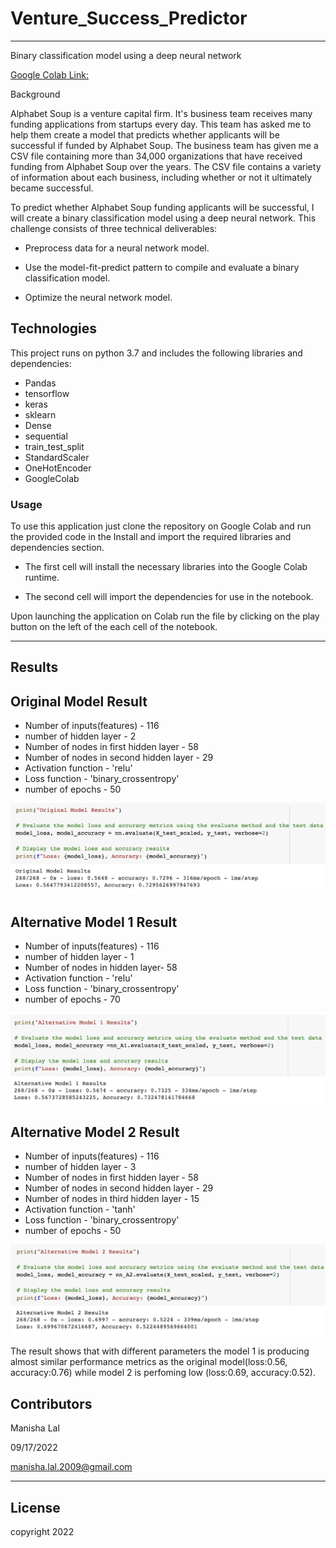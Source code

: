 # Venture_Success_Predictor
---
Binary classification model using a deep neural network


[Google Colab Link:](https://colab.research.google.com/drive/1LpW-ayOTwpAQVkVCPYTlnMvPaGVJwL_x?usp=sharing)

Background

Alphabet Soup is a venture capital firm. It's business team receives many funding applications from startups every day. This team has asked me to help them create a model that predicts whether applicants will be successful if funded by Alphabet Soup.
The business team has given me a CSV file containing more than 34,000 organizations that have received funding from Alphabet Soup over the years. The CSV file contains a variety of information about each business, including whether or not it ultimately became successful. 

To predict whether Alphabet Soup funding applicants will be successful, I will create a binary classification model using a deep neural network.
This challenge consists of three technical deliverables:

* Preprocess data for a neural network model.

* Use the model-fit-predict pattern to compile and evaluate a binary classification model.

* Optimize the neural network model.

## Technologies
This project runs on python 3.7 and includes the following libraries and dependencies:

* Pandas
* tensorflow
* keras
* sklearn
* Dense
* sequential
* train_test_split
* StandardScaler
* OneHotEncoder
* GoogleColab

### Usage

To use this application just clone the repository on Google Colab and run the provided code in the Install and import the required libraries and dependencies section.

* The first cell will install the necessary libraries into the Google Colab runtime.

* The second cell will import the dependencies for use in the notebook.

Upon launching the application  on Colab  run the file by clicking on the play button on the left of the each cell of the notebook. 

---

## Results ##

## Original Model Result ##
* Number of inputs(features) - 116
* number of hidden layer - 2
* Number of nodes in first hidden layer - 58
* Number of nodes in second hidden layer - 29
* Activation function - 'relu'
* Loss function - 'binary_crossentropy'
* number of epochs - 50

![](Resources/original_model.png)

## Alternative Model 1 Result ##

* Number of inputs(features) - 116
* number of hidden layer - 1
* Number of nodes in  hidden layer- 58
* Activation function - 'relu'
* Loss function - 'binary_crossentropy'
* number of epochs - 70


![](Resources/alt_model_1.png)

## Alternative Model 2 Result ##

* Number of inputs(features) - 116
* number of hidden layer - 3
* Number of nodes in first hidden layer - 58
* Number of nodes in second hidden layer - 29
* Number of nodes in third hidden layer - 15
* Activation function - 'tanh'
* Loss function - 'binary_crossentropy'
* number of epochs - 50

![](Resources/alt_model_2.png)


The result shows that with different parameters the  model 1 is producing almost similar performance metrics as the original model(loss:0.56, accuracy:0.76) while model 2 is perfoming low (loss:0.69, accuracy:0.52).

## Contributors

Manisha Lal 

09/17/2022

manisha.lal.2009@gmail.com

---

## License

copyright 2022